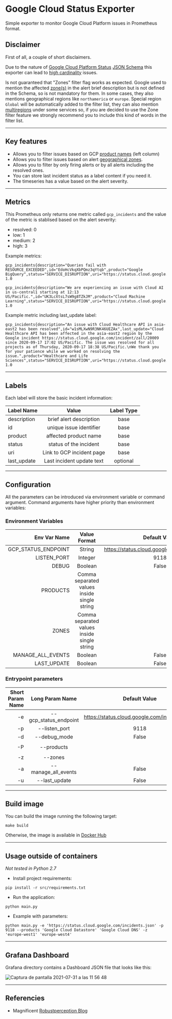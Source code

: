 # Google Cloud Status Exporter
Simple exporter to monitor Google Cloud Platform issues in Prometheus format.

## Disclaimer
First of all, a couple of short disclaimers.

Due to the nature of [Google Cloud Platform Status](https://status.cloud.google.com) [JSON Schema](https://status.cloud.google.com/incidents.schema.json) this exporter can lead to [high cardinality](https://www.robustperception.io/cardinality-is-key) issues.

Is not guaranteed that "Zones" filter flag works as expected. Google used to mention the affected [zone(s)](https://cloud.google.com/docs/geography-and-regions#internal_services) in the alert brief description but is not defined in the Schema, so is not mandatory for them. In some cases, they also mentions geographical regions like ```northamerica``` or ```europe```. Special region ```Global``` will be automatically added to the filter list, they can also mention [multiregions](https://cloud.google.com/firestore/docs/locations#location-mr) under some services so, if you are decided to use the Zone filter feature we strongly recommend you to include this kind of words in the filter list.

---------------------------------

## Key features
- Allows you to filter issues based on GCP [product names](https://status.cloud.google.com) (left column)
- Allows you to filter issues based on alert [geographical zones](https://cloud.google.com/docs/geography-and-regions#internal_services).
- Allows you to filter by only firing alerts or by all alerts including the resolved ones.
- You can store last incident status as a label content if you need it.
- The timeseries has a value based on the alert severity.

---------------------------------
 
## Metrics
This Prometheus only returns one metric called ```gcp_incidents``` and the value of the metric is stablised based on the  alert severity:
  * resolved: 0
  * low: 1
  * medium: 2
  * high: 3

Example metrics:

```
gcp_incidents{description="Queries fail with RESOURCE_EXCEEDED",id="EdoHcVkqXbPQmz3qYtqb",product="Google BigQuery",status="SERVICE_DISRUPTION",uri="https://status.cloud.google.com/incidents/EdoHcVkqXbPQmz3qYtqb"} 1.0

gcp_incidents{description="We are experiencing an issue with Cloud AI in us-central1 starting at 12:13 US/Pacific.",id="UK3LcXtsL7sW9g8TZkJM",product="Cloud Machine Learning",status="SERVICE_DISRUPTION",uri="https://status.cloud.google.com/incidents/UK3LcXtsL7sW9g8TZkJM"} 1.0
```

Example metric including last_update label:

```
gcp_incidents{description="An issue with Cloud Healthcare API in asia-east2 has been resolved",id="w1sMLXwN9R3NK46UEZAx",last_update="Cloud Healthcare API has been affected in the asia-east2 region by the Google incident https://status.cloud.google.com/incident/zall/20009 since 2020-09-17 17:02 US/Pacific. The issue was resolved for all projects as of Thursday, 2020-09-17 18:38 US/Pacific.\nWe thank you for your patience while we worked on resolving the issue.",product="Healthcare and Life Sciences",status="SERVICE_DISRUPTION",uri="https://status.cloud.google.com/incidents/w1sMLXwN9R3NK46UEZAx"} 1.0
```

---------------------------------

## Labels
Each label will store the basic incident information:

| Label Name    | Value                       | Label Type |
| ------------- |:---------------------------:|:----------:|
| description   | brief alert description     | base       |
| id            | unique issue identifier     | base       |
| product       | affected product name       | base       |
| status        | status of the incident      | base       |
| uri           | Link to GCP incident page   | base       |
| last_update   | Last incident update text   | optional   |


---------------------------------

## Configuration 
All the parameters can be introduced via environment variable or command argument. Command arguments have higher priority than environment variables:


### Environment Variables
| Env Var Name         | Value Format                                |  Default Value  | Example                                                              |
| --------------------:|:-------------------------------------------:|:---------------:|:--------------------------------------------------------------------:|
| GCP_STATUS_ENDPOINT  | String       | https://status.cloud.google.com/incidents.json | ```GCP_STATUS_ENDPOINT='https://status.cloud.google.com/incidents.json'```|
| LISTEN_PORT          | Integer      | 9118                                           | ```LISTEN_PORT=9118```                                                     |
| DEBUG                | Boolean      | False                                          | ```DEBUG=True```                                                           |
| PRODUCTS             | Comma separated values inside single string |                 | ```PRODUCTS='Healthcare and Life Sciences,Cloud Machine Learning'```       |
| ZONES                | Comma separated values inside single string |                 | ```ZONES='us-central1,asia-east2'```                                       |
| MANAGE_ALL_EVENTS    | Boolean      | False                                          | ```MANAGE_ALL_EVENTS=True```
| LAST_UPDATE          | Boolean      | False                                          | ```LAST_UPDATE=True``` |

### Entrypoint parameters
| Short Param Name | Long Param Name        |  Default Value                 | Example                                                              |
| ----------------:|:----------------------:|:------------------------------:|:--------------------------------------------------------------------:|
| -e               | --gcp_status_endpoint  | https://status.cloud.google.com/incidents.json | ```--gcp_status_endpoint 'https://status.cloud.google.com/incidents.json'``` |
| -p               | --listen_port          | 9118                           | ```--listen_port 9118```                                                   |
| -d               | --debug_mode           | False                          |```--debug_mode```                                                         |
| -P               | --products             |      | ```--products 'Healthcare and Life Sciences' 'Cloud Machine Learning'```                             |
| -z               | --zones                |      | ```--zones 'asia-east2' 'Multi-Region'```                                                            |
| -a               | --manage_all_events    | False | ```--manage_all_events```
| -u               | --last_update          | False | ```--last_update``` |
---------------------------------

## Build image
You can build the image running the following target:

```
make build
```

Otherwise, the image is available in [Docker Hub](https://hub.docker.com/repository/docker/norbega/gcp-status-exporter)

---------------------------------

## Usage outside of containers

*Not tested in Python 2.7*
- Install project requirements:

```
pip install -r src/requirements.txt
```

- Run the application:

```
python main.py
```

- Example with parameters:

```
python main.py -e 'https://status.cloud.google.com/incidents.json' -p 9118 --products 'Google Cloud Datastore' 'Google Cloud DNS' -z 'europe-west1' 'europe-west4'
```

---------------------------------

## Grafana Dashboard

Grafana directory contains a Dashboard JSON file that looks like this:

![Captura de pantalla 2021-07-31 a las 11 56 48](https://user-images.githubusercontent.com/33375539/127736641-3196be0e-87b5-40fa-92dd-11d9b569e894.png)


---------------------------------

## Referencies
- Magnificent [Robustperception Blog](https://www.robustperception.io)
